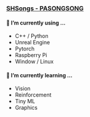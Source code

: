 ### [SHSongs - PASONGSONG](https://github.com/SHSongs/Resume)

#### 🔭 I’m currently using ...
* C++ / Python
* Unreal Engine
* Pytorch
* Raspberry Pi
* Window / Linux

#### 🌱 I’m currently learning ...
* Vision
* Reinforcement
* Tiny ML
* Graphics

